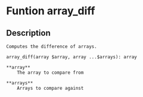 # Funtion array_diff

## Description
```
Computes the difference of arrays.

array_diff(array $array, array ...$arrays): array

**array**
    The array to compare from

**arrays**
    Arrays to compare against
```